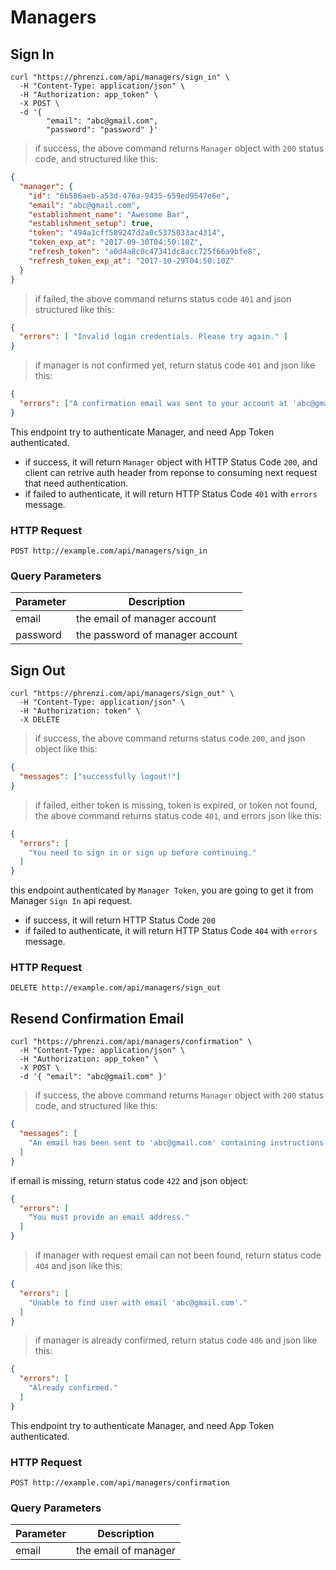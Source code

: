 # Managers

## Sign In

```shell
curl "https://phrenzi.com/api/managers/sign_in" \
  -H "Content-Type: application/json" \
  -H "Authorization: app_token" \
  -X POST \
  -d '{
        "email": "abc@gmail.com",
        "password": "password" }'
```

> if success, the above command returns `Manager` object with `200` status code, and structured like this:

```json
{
  "manager": {
    "id": "6b586aeb-a53d-476a-9435-659ed9547e6e",
    "email": "abc@gmail.com",
    "establishment_name": "Awesome Bar",
    "establishment_setup": true,
    "token": "494a1cff589247d2a0c5375033ac4314",
    "token_exp_at": "2017-09-30T04:50:10Z",
    "refresh_token": "a0d4a8c0c47341dc8acc725f66a9bfe8",
    "refresh_token_exp_at": "2017-10-29T04:50:10Z"
  }
}
```

> if failed, the above command returns status code `401` and json structured like this:

``` json
{
  "errors": [ "Invalid login credentials. Please try again." ]
}
```

> if manager is not confirmed yet, return status code `401` and json like this:

``` json
{
  "errors": ["A confirmation email was sent to your account at 'abc@gmail.com'. You must follow the instructions in the email before your account can be activated"]
}
```

This endpoint try to authenticate Manager, and need App Token authenticated.

* if success, it will return `Manager` object with HTTP Status Code `200`, and client can retrive
auth header from reponse to consuming next request that need authentication.
* if failed to authenticate, it will return HTTP Status Code `401` with `errors` message.

### HTTP Request

`POST http://example.com/api/managers/sign_in`

### Query Parameters

Parameter | Description
--------- | -----------
email | the email of manager account
password | the password of manager account


## Sign Out

```shell
curl "https://phrenzi.com/api/managers/sign_out" \
  -H "Content-Type: application/json" \
  -H "Authorization: token" \
  -X DELETE
```

> if success, the above command returns status code `200`, and json object like this:

```json
{
  "messages": ["successfully logout!"]
}
```

> if failed, either token is missing, token is expired, or token not found, the above command returns status code `401`, and errors json like this:

``` json
{
  "errors": [
    "You need to sign in or sign up before continuing."
  ]
}
```

this endpoint authenticated by `Manager Token`, you are going to get it from Manager `Sign In` api request.

* if success, it will return HTTP Status Code `200`
* if failed to authenticate, it will return HTTP Status Code `404` with `errors` message.

### HTTP Request

`DELETE http://example.com/api/managers/sign_out`


## Resend Confirmation Email

```shell
curl "https://phrenzi.com/api/managers/confirmation" \
  -H "Content-Type: application/json" \
  -H "Authorization: app_token" \
  -X POST \
  -d '{ "email": "abc@gmail.com" }'
```

> if success, the above command returns `Manager` object with `200` status code, and structured like this:

```json
{
  "messages": [
    "An email has been sent to 'abc@gmail.com' containing instructions for activate your account."
  ]
}
```

if email is missing, return status code `422` and json object:


``` json
{
  "errors": [
    "You must provide an email address."
  ]
}
```

> if manager with request email can not been found, return status code `404` and json like this:

``` json
{
  "errors": [
    "Unable to find user with email 'abc@gmail.com'."
  ]
}
```

> if manager is already confirmed, return status code `406` and json like this:

``` json
{
  "errors": [
    "Already confirmed."
  ]
}
```

This endpoint try to authenticate Manager, and need App Token authenticated.

### HTTP Request

`POST http://example.com/api/managers/confirmation`

### Query Parameters

Parameter | Description
--------- | -----------
email | the email of manager
